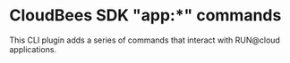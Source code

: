 # CloudBees SDK "app:*" commands

This CLI plugin adds a series of commands that interact with RUN@cloud applications.
